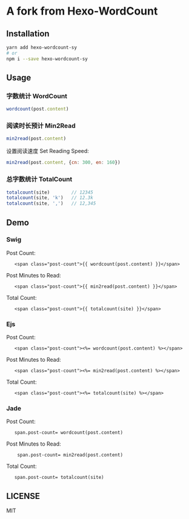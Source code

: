 # A fork from Hexo-WordCount

## Installation

```bash
yarn add hexo-wordcount-sy
# or
npm i --save hexo-wordcount-sy
```

## Usage

### 字数统计 WordCount

```js
wordcount(post.content)
```

### 阅读时长预计 Min2Read

```js
min2read(post.content)
```

设置阅读速度 Set Reading Speed:

```js
min2read(post.content, {cn: 300, en: 160})
```

### 总字数统计 TotalCount

```js
totalcount(site)        // 12345
totalcount(site, 'k')   // 12.3k
totalcount(site, ',')   // 12,345
```

## Demo

### Swig

Post Count:

```swig
   <span class="post-count">{{ wordcount(post.content) }}</span>
```

Post Minutes to Read:

```swig
   <span class="post-count">{{ min2read(post.content) }}</span>
```

Total Count:

```swig
   <span class="post-count">{{ totalcount(site) }}</span>
```

### Ejs

Post Count:

```ejs
   <span class="post-count"><%= wordcount(post.content) %></span>
```

Post Minutes to Read:

```ejs
   <span class="post-count"><%= min2read(post.content) %></span>
```

Total Count:

```ejs
   <span class="post-count"><%= totalcount(site) %></span>
```

### Jade

Post Count:

```jade
   span.post-count= wordcount(post.content)
```

Post Minutes to Read:

```jade
    span.post-count= min2read(post.content)
```

Total Count:

```swig
   span.post-count= totalcount(site)
```

## LICENSE

MIT
